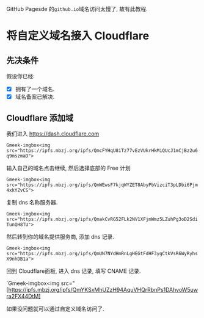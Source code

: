 GitHub Pagesde 的`github.io`域名访问太慢了, 故有此教程.

# 将自定义域名接入 Cloudflare

## 先决条件

假设你已经:

- [x] 拥有了一个域名.
- [x] 域名备案已解决.

## Cloudflare 添加域

我们进入 https://dash.cloudflare.com

`Gmeek-imgbox<img src="https://ipfs.mbzj.org/ipfs/QmcFYHqU8iTz77vEzVUkrHkMiQUcJ1mCjBz2u6q9mszmaD">`

输入自己的域名点击继续, 然后选择底部的 Free 计划

`Gmeek-imgbox<img src="https://ipfs.mbzj.org/ipfs/QmWEwsF7kjqWYZET8AbyPbVizciT3pLDbi6Pjm4xkYZvCS">`

复制 dns 名称服务器.

`Gmeek-imgbox<img src="https://ipfs.mbzj.org/ipfs/QmakCvRG52FLk2NV1XFjmWmz5LZuhPg3oD2SdiTunQH8TU">`

然后转到你的域名提供服务商, 添加 dns 记录.

`Gmeek-imgbox<img src="https://ipfs.mbzj.org/ipfs/QmUN7NYdHmRnLgHEGtFdHF3ygCtkVsR6WyRyhsX9nhDB1a">`

回到 Cloudflare面板, 进入 dns 记录, 填写 CNAME 记录.

`Gmeek-imgbox<img src="[https://ipfs.mbzj.org/ipfs/QmYKSxMhUZzH94AquVHQrRbnPs1DAhvoW5uwra2FX44DtM]

<!--  
# 进入 Github 的 Pages 设置自定义域名

![](https://ipfs.mbzj.org/ipfs/QmYfvg3jyxVCusmyicJVGQEyXhTfdVJTatotxVHRRqqE9K)

`Gmeek-imgbox<img src="https://ipfs.mbzj.org/ipfs/QmYfvg3jyxVCusmyicJVGQEyXhTfdVJTatotxVHRRqqE9K">`

填写 Save 之后会提示你等待一会

![](https://ipfs.mbzj.org/ipfs/QmYtbdp1WTLPgVdVXJvS5hJCwmUSqN3qCNX3tNjUiCmYv)

`Gmeek-imgbox<img src="https://ipfs.mbzj.org/ipfs/QmYtbdp1WTLPgVdVXJvS5hJCwmUSqN3qCNX3tNjUiCDmYv">`
-->

如果没问题就可以通过自定义域名访问了.